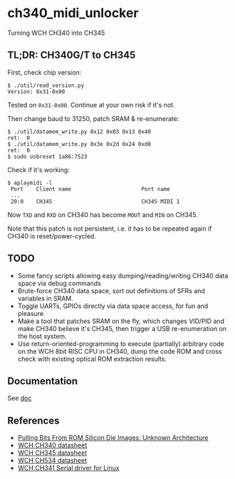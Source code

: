 # ch340_midi_unlocker
Turning WCH CH340 into CH345
## TL;DR: CH340G/T to CH345
First, check chip version:
```
$ ./util/read_version.py 
Version: 0x31-0x00
```
Tested on `0x31-0x00`. Continue at your own risk if it's not.  

Then change baud to 31250, patch SRAM & re-enumerate:
```
$ ./util/datamem_write.py 0x12 0x03 0x13 0x40
ret:  0
$ ./util/datamem_write.py 0x3e 0x2d 0x24 0xd0
ret:  0
$ sudo usbreset 1a86:7523
```

Check if it's working:
```
$ aplaymidi -l
 Port    Client name                      Port name
 ...
 20:0    CH345                            CH345 MIDI 1
```

Now `TXD` and `RXD` on CH340 has become `MOUT` and `MIN` on CH345.  

Note that this patch is not persistent, i.e. it has to be repeated again if CH340 is reset/power-cycled.

## TODO
 - Some fancy scripts allowing easy dumping/reading/writing CH340 data space via debug commands
 - Brute-force CH340 data space, sort out definitions of SFRs and variables in SRAM.
 - Toggle UARTs, GPIOs directly via data space access, for fun and pleasure 
 - Make a tool that patches SRAM on the fly, which changes VID/PID and make CH340 believe it's CH345, then trigger a USB re-enumeration on the host system.
 - Use return-oriented-programming to execute (partially) arbitrary code on the WCH 8bit RISC CPU in CH340, dump the code ROM and cross check with existing optical ROM extraction results.

## Documentation
See [doc](https://github.com/fxsheep/ch340_midi_unlocker/tree/main/doc)

## References
 - [Pulling Bits From ROM Silicon Die Images: Unknown Architecture](https://ryancor.medium.com/pulling-bits-from-rom-silicon-die-images-unknown-architecture-b73b6b0d4e5d)
 - [WCH CH340 datasheet](https://www.wch.cn/downloads/CH340DS1_PDF.html)
 - [WCH CH345 datasheet](https://www.wch.cn/downloads/CH345DS1_PDF.html)
 - [WCH CH534 datasheet](https://www.wch.cn/downloads/CH534DS0_PDF.html)
 - [WCH CH341 Serial driver for Linux](https://www.wch.cn/downloads/CH341SER_LINUX_ZIP.html)
